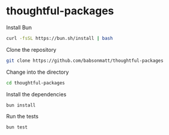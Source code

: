 # thoughtful-packages


Install Bun
```bash
curl -fsSL https://bun.sh/install | bash
```

Clone the repository
```bash
git clone https://github.com/babsonmatt/thoughtful-packages
```

Change into the directory
```bash
cd thoughtful-packages
```

Install the dependencies
```bash
bun install
```

Run the tests
```bash
bun test
```
